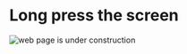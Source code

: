 # Long press the screen

![web page is under construction](https://docimages.blob.core.chinacloudapi.cn/images/commingsoon20210514.jpg)
